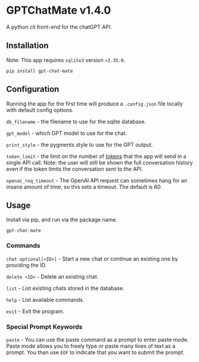 # GPTChatMate v1.4.0
A python cli front-end for the chatGPT API.

## Installation
Note: This app requires `sqlite3` version `>3.35.0`.
```
pip install gpt-chat-mate
```

## Configuration
Running the app for the first time will produce a `.config.json` file locally with default config options.

`db_filename` - the filename to use for the sqlite database.

`gpt_model` - which GPT model to use for the chat.

`print_style` - the pygments style to use for the GPT output.

`token_limit` - the limit on the number of [tokens](https://platform.openai.com/docs/introduction/tokens)
that the app will send in a single API call.
Note: the user will still be shown the full conversation history even if the token limits the conversation sent
to the API.

`openai_req_timeout` - The OpenAI API request can sometimes hang for an insane amount of time, so this sets a timeout.
The default is 60.

## Usage
Install via pip, and run via the package name.
```
gpt-chat-mate
```

### Commands

`chat optional[<ID>]` - Start a new chat or continue an existing one by providing the ID.

`delete <ID>` - Delete an existing chat.

`list` - List existing chats stored in the database.

`help` - List available commands.

`exit` - Exit the program.

### Special Prompt Keywords

`paste` - You can use the paste command as a prompt to enter paste mode. Paste mode allows you to freely type or paste
many lines of text as a prompt. You than use `EOF` to indicate that you want to submit the prompt.
